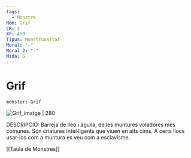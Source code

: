 ```yaml
---
tags:
  - Monstre
Nom: Grif
CR: 2
XP: 450
Tipus: Monstruositat
Moral: "-"
Moral_2: "-"
Mida: G
---
```

# Grif

```statblock
monster: Grif
```

![Grif_imatge | 280](https://i.pinimg.com/564x/44/1b/8d/441b8dbf9b4fe9d62d70e853e54dd243.jpg)

DESCRIPCIÓ: 
Barreja de lleó i àguila, de les muntures voladores més comunes. Són criatures intel·ligents que viuen en alts cims. A certs llocs usar-los com a muntura es veu com a esclavisme.

[[Taula de Monstres]]